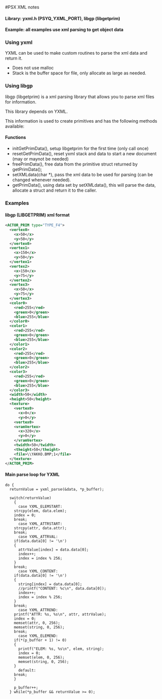 #PSX XML notes

#### Library: yxml.h (PSYQ_YXML_PORT), libgp (libgetprim)

#### Example: all examples use xml parsing to get object data

### Using yxml

YXML can be used to make custom routines to parse the xml data and return it.
* Does not use malloc
* Stack is the buffer space for file, only allocate as large as needed.

### Using libgp

libgp (libgetprim) is a xml parsing library that allows you to parse xml files for information.

This library depends on YXML.

This information is used to create primitives and has the following methods available:

#### Functions
* initGetPrimData(), setup libgetprim for the first time (only call once)
* resetGetPrimData(), reset yxml stack and data to start a new document (may or maynot be needed)
* freePrimData(), free data from the primitive struct returned by getPrimData();
* setXMLdata(char *), pass the xml data to be used for parsing (can be changed whenever needed).
* getPrimData(), using data set by setXMLdata(), this will parse the data, allocate a struct and return it to the caller.

### Examples

#### libgp (LIBGETPRIM) xml format
```xml
<ACTOR_PRIM type="TYPE_F4">
  <vertex0>
    <x>50</x>
    <y>50</y>
  </vertex0>
  <vertex1>
    <x>150</x>
    <y>50</y>
  </vertex1>
  <vertex2>
    <x>150</x>
    <y>75</y>
  </vertex2>
  <vertex3>
    <x>50</x>
    <y>75</y>
  </vertex3>
  <color0>
    <red>255</red>
    <green>0</green>
    <blue>255</blue>
  </color0>
  <color1>
    <red>255</red>
    <green>0</green>
    <blue>255</blue>
  </color1>
  <color2>
    <red>255</red>
    <green>0</green>
    <blue>255</blue>
  </color2>
  <color3>
    <red>255</red>
    <green>0</green>
    <blue>255</blue>
  </color3>
  <width>50</width>
  <height>50</height>
  <texture>
    <vertex0>
      <x>0</x>
      <y>0</y>
    <vertex0>
    <vramVertex>
      <x>320</x>
      <y>0</y>
    </vramVertex>
    <twidth>50</twidth>
    <theight>50</theight>
    <file>\\YAKKO.BMP;1</file>
  </texture>
</ACTOR_PRIM>
```

#### Main parse loop for YXML
```
do {
  returnValue = yxml_parse(&data, *p_buffer);
    
  switch(returnValue)
    {
      case YXML_ELEMSTART:
	strcpy(elem, data.elem);
	index = 0;
	break;
      case YXML_ATTRSTART:
	strcpy(attr, data.attr);
	break;
      case YXML_ATTRVAL:
	if(data.data[0] != '\n')
	{
	  attrValue[index] = data.data[0];
	  index++;
	  index = index % 256;
	}
	break;
      case YXML_CONTENT:
	if(data.data[0] != '\n')
	{
	  string[index] = data.data[0];
	  //printf("CONTENT: %c\n", data.data[0]);
	  index++;
	  index = index % 256;
	}
	break;
      case YXML_ATTREND:
	printf("ATTR: %s, %s\n", attr, attrValue);
	index = 0;
	memset(attr, 0, 256);
	memset(string, 0, 256);
	break;
      case YXML_ELEMEND:
	if(*(p_buffer + 1) != 0)
	{
	  printf("ELEM: %s, %s\n", elem, string);
	  index = 0;
	  memset(elem, 0, 256);
	  memset(string, 0, 256);
	}
      default:
	break;
    }
    
    p_buffer++;
  } while(*p_buffer && returnValue >= 0);
```
